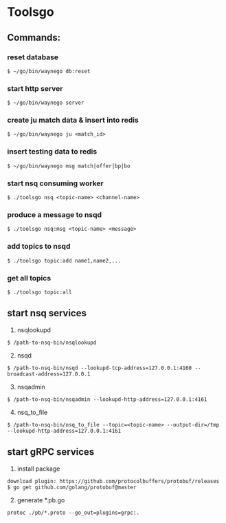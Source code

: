 # Toolsgo
## Commands:
### reset database
    $ ~/go/bin/waynego db:reset
    
### start http server
    $ ~/go/bin/waynego server

### create ju match data & insert into redis
    $ ~/go/bin/waynego ju <match_id>

### insert testing data to redis
    $ ~/go/bin/waynego msg match|offer|bp|bo

### start nsq consuming worker
    $ ./toolsgo nsq <topic-name> <channel-name>

### produce a message to nsqd
    $ ./toolsgo nsq:msg <topic-name> <message>

### add topics to nsqd
    $ ./toolsgo topic:add name1,name2,...

### get all topics
    $ ./toolsgo topic:all

## start nsq services
    
1. nsqlookupd
```
$ /path-to-nsq-bin/nsqlookupd
```
2. nsqd
```
$ /path-to-nsq-bin/nsqd --lookupd-tcp-address=127.0.0.1:4160 --broadcast-address=127.0.0.1
```
3. nsqadmin
```
$ /path-to-nsq-bin/nsqadmin --lookupd-http-address=127.0.0.1:4161
```
4. nsq_to_file
```
$ /path-to-nsq-bin/nsq_to_file --topic=<topic-name> --output-dir=/tmp --lookupd-http-address=127.0.0.1:4161
```

## start gRPC services

1. install package
```
download plugin: https://github.com/protocolbuffers/protobuf/releases
$ go get github.com/golang/protobuf@master
```

2. generate *.pb.go
```
protoc ./pb/*.proto --go_out=plugins=grpc:.
```
